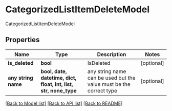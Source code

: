 # CategorizedListItemDeleteModel

CategorizedListItemDeleteModel

## Properties
Name | Type | Description | Notes
------------ | ------------- | ------------- | -------------
**is_deleted** | **bool** | IsDeleted | [optional] 
**any string name** | **bool, date, datetime, dict, float, int, list, str, none_type** | any string name can be used but the value must be the correct type | [optional]

[[Back to Model list]](../README.md#documentation-for-models) [[Back to API list]](../README.md#documentation-for-api-endpoints) [[Back to README]](../README.md)


